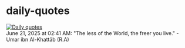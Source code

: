 # daily-quotes
[![Daily quotes](https://github.com/ceepu8/daily-quotes/actions/workflows/daily-quote.yml/badge.svg)](https://github.com/ceepu8/daily-quotes/actions/workflows/daily-quote.yml)<br/>
June 21, 2025 at 02:41 AM: "The less of the World, the freer you live." - Umar ibn Al-Khattāb (R.A)
